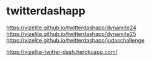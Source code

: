 # twitterdashapp

https://vizelite.github.io/twitterdashapp/dynamite24
https://vizelite.github.io/twitterdashapp/dynamite25
https://vizelite.github.io/twitterdashapp/judaschallenge

https://vizelite-twitter-dash.herokuapp.com/
